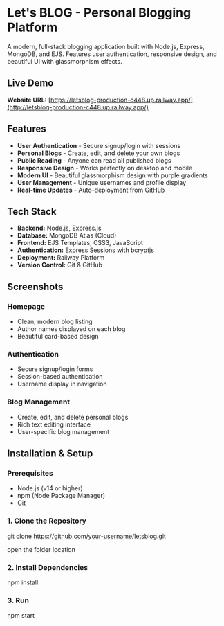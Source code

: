 # Let's BLOG - Personal Blogging Platform

A modern, full-stack blogging application built with Node.js, Express, MongoDB, and EJS. Features user authentication, responsive design, and beautiful UI with glassmorphism effects.

##  Live Demo

**Website URL:** [https://letsblog-production-c448.up.railway.app/](http://letsblog-production-c448.up.railway.app/)

##  Features

- **User Authentication** - Secure signup/login with sessions
- **Personal Blogs** - Create, edit, and delete your own blogs
- **Public Reading** - Anyone can read all published blogs
- **Responsive Design** - Works perfectly on desktop and mobile
- **Modern UI** - Beautiful glassmorphism design with purple gradients
- **User Management** - Unique usernames and profile display
- **Real-time Updates** - Auto-deployment from GitHub

##  Tech Stack

- **Backend:** Node.js, Express.js
- **Database:** MongoDB Atlas (Cloud)
- **Frontend:** EJS Templates, CSS3, JavaScript
- **Authentication:** Express Sessions with bcryptjs
- **Deployment:** Railway Platform
- **Version Control:** Git & GitHub

##  Screenshots

### Homepage
- Clean, modern blog listing
- Author names displayed on each blog
- Beautiful card-based design

### Authentication
- Secure signup/login forms
- Session-based authentication
- Username display in navigation

### Blog Management
- Create, edit, and delete personal blogs
- Rich text editing interface
- User-specific blog management

##  Installation & Setup

### Prerequisites
- Node.js (v14 or higher)
- npm (Node Package Manager)
- Git

### 1. Clone the Repository
git clone https://github.com/your-username/letsblog.git

open the folder location

### 2. Install Dependencies
npm install

### 3. Run
npm start
